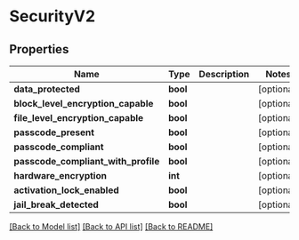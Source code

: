 # SecurityV2

## Properties
Name | Type | Description | Notes
------------ | ------------- | ------------- | -------------
**data_protected** | **bool** |  | [optional] 
**block_level_encryption_capable** | **bool** |  | [optional] 
**file_level_encryption_capable** | **bool** |  | [optional] 
**passcode_present** | **bool** |  | [optional] 
**passcode_compliant** | **bool** |  | [optional] 
**passcode_compliant_with_profile** | **bool** |  | [optional] 
**hardware_encryption** | **int** |  | [optional] 
**activation_lock_enabled** | **bool** |  | [optional] 
**jail_break_detected** | **bool** |  | [optional] 

[[Back to Model list]](../README.md#documentation-for-models) [[Back to API list]](../README.md#documentation-for-api-endpoints) [[Back to README]](../README.md)


